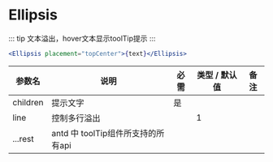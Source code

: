# Ellipsis
::: tip 
文本溢出，hover文本显示toolTip提示
:::
```jsx 
<Ellipsis placement="topCenter">{text}</Ellipsis>
```
| 参数名        | 说明             | 必需 | 类型 / 默认值 | 备注  |
|------------|----------------|----|----------|-----|
| children   | 提示文字           | 是  |          |     |
| line       | 控制多行溢出         |    | 1        |     |
| ...rest | antd 中 toolTip组件所支持的所有api |
